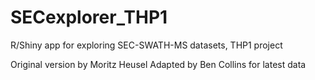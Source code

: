 # SECexplorer_THP1
R/Shiny app for exploring SEC-SWATH-MS datasets, THP1 project

Original version by Moritz Heusel
Adapted by Ben Collins for latest data
